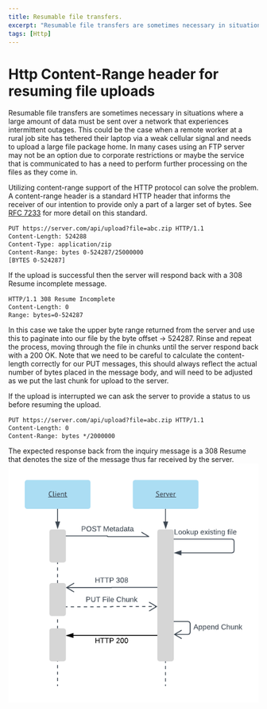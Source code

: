 ```yaml
---
title: Resumable file transfers.
excerpt: "Resumable file transfers are sometimes necessary in situations where a large amount of data must be sent over a network that experiences intermittent outages."
tags: [Http]
---
```


# Http Content-Range header for resuming file uploads

Resumable file transfers are sometimes necessary in situations where a large amount of data must be sent over a network that experiences intermittent outages. This could be the case when a remote worker at a rural job site has tethered their laptop via a weak cellular signal and needs to upload a large file package home. In many cases using an FTP server may not be an option due to corporate restrictions or maybe the service that is communicated to has a need to perform further processing on the files as they come in.

Utilizing content-range support of the HTTP protocol can solve the problem. A content-range header is a standard HTTP header that informs the receiver of our intention to provide only a part of a larger set of bytes. See [RFC 7233](https://tools.ietf.org/html/rfc7233) for more detail on this standard.

```HTTP
PUT https://server.com/api/upload?file=abc.zip HTTP/1.1
Content-Length: 524288
Content-Type: application/zip
Content-Range: bytes 0-524287/25000000
[BYTES 0-524287]
```

If the upload is successful then the server will respond back with a 308 Resume incomplete message.

```HTTP
HTTP/1.1 308 Resume Incomplete
Content-Length: 0
Range: bytes=0-524287
```

In this case we take the upper byte range returned from the server and use this to paginate into our file by the byte offset -> 524287. Rinse and repeat the process, moving through the file in chunks until the server respond back with a 200 OK. Note that we need to be careful to calculate the content-length correctly for our PUT messages, this should always reflect the actual number of bytes placed in the message body, and will need to be adjusted as we put the last chunk for upload to the server.

If the upload is interrupted we can ask the server to provide a status to us before resuming the upload.

```HTTP
PUT https://server.com/api/upload?file=abc.zip HTTP/1.1
Content-Length: 0
Content-Range: bytes */2000000
```

The expected response back from the inquiry message is a 308 Resume that denotes the size of the message thus far received by the server.
![Http Resumable Sequence Diagram](/assets/images/2017/03/21/System%20Sequence%20Diagram.png)
